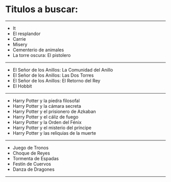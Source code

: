 # Titulos a buscar:
---
- It
- El resplandor 
- Carrie 
- Misery 
- Cementerio de animales 
- La torre oscura: El pistolero
---
- El Señor de los Anillos: La Comunidad del Anillo
- El Señor de los Anillos: Las Dos Torres 
- El Señor de los Anillos: El Retorno del Rey  
- El Hobbit 
---
- Harry Potter y la piedra filosofal
- Harry Potter y la cámara secreta 
- Harry Potter y el prisionero de Azkaban 
- Harry Potter y el cáliz de fuego 
- Harry Potter y la Orden del Fénix 
- Harry Potter y el misterio del príncipe
- Harry Potter y las reliquias de la muerte
---
- Juego de Tronos 
- Choque de Reyes
- Tormenta de Espadas
- Festín de Cuervos
- Danza de Dragones
---

  

